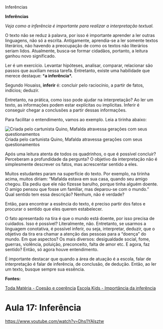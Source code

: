 Inferências

**Inferências**

*Veja como a inferência é importante para realizar a interpretação textual.*

O texto não se reduz à palavra, por isso é importante aprender a ler outras linguagens, não só a escrita. Antigamente, aprendia-se a ler somente textos literários, não havendo a preocupação de como os textos não literários seriam lidos. Atualmente, busca-se formar cidadãos, portanto, a leitura ganhou novo significado.

Ler é um exercício. Levantar hipóteses, analisar, comparar, relacionar são passos que auxiliam nessa tarefa. Entretanto, existe uma habilidade que merece destaque: ***a inferência\*.** 

Segundo Houaiss, **inferir** é: concluir pelo raciocínio, a partir de fatos, indícios; deduzir.

Entretanto, na prática, como isso pode ajudar na interpretação? Ao ler um texto, as informações podem estar explícitas ou implícitas. Inferir é conseguir chegar a conclusões a partir dessas informações.

Para facilitar o entendimento, vamos ao exemplo. Leia a tirinha abaixo:

![Criada pelo cartunista Quino, Mafalda atravessa gerações com seus questionamentos](https://static.planejativo.com/uploads/novas/9555700bbf867a4d636966bf07188b9a.jpg)
Criada pelo cartunista Quino, Mafalda atravessa gerações com seus questionamentos

Após uma leitura atenta de todos os quadrinhos, o que é possível concluir? Perceberam a profundidade da pergunta? O objetivo da interpretação não é simplesmente descrever os fatos, mas acrescentar sentido a eles.

Muitos estudantes param na superfície do texto. Por exemplo, na tirinha acima, muitos diriam: “Mafalda estava em sua casa, quando seu amigo chegou. Ela pediu que ele não fizesse barulho, porque tinha alguém doente. O amigo pensou que fosse um familiar, mas deparou-se com o mundo.” Qual sentido tem essa descrição? Nenhum, não é verdade?

Então, para encontrar a essência do texto, é preciso partir dos fatos e procurar o sentido que eles querem estabelecer.

O fato apresentado na tira é que o mundo está doente, por isso precisa de cuidados. Isso é possível? Literalmente, não. Entretanto, se usarmos a linguagem conotativa, é possível inferir, ou seja, interpretar, deduzir, que o objetivo da tira era chamar a atenção das pessoas para a “doença” do mundo. Em que aspectos? Os mais diversos: desigualdade social, fome, guerras, violência, poluição, preconceito, falta de amor etc. E agora, faz sentido? Então, só agora houve entendimento.

É importante destacar que quando a área de atuação é a escola, falar de interpretação é falar de inferência, de conclusão, de dedução. Então, ao ler um texto, busque sempre sua essência.

**Fontes:**

[Toda Matéria - Coesão e coerência](https://www.todamateria.com.br/coesao-e-coerencia/)
[Escola Kids - Importância da inferência](https://escolakids.uol.com.br/portugues/importancia-da-inferencia-para-a-interpretacao-textual.htm)

# Aula 17: Inferência

https://www.youtube.com/watch?v=Dhs1YAIsztw

